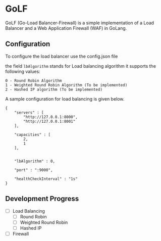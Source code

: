 # GoLF

GoLF (Go-Load Balancer-Firewall) is a simple implementation of a Load Balancer and a Web Application Firewall (WAF) in GoLang.

## Configuration
To configure the load balancer use the config.json file

the field ```lbAlgorithm``` stands for Load balancing algorithm it supports the following values:
```
0 - Round Robin Algorithm
1 - Weighted Round Robin Algorithm (To be implemented)
2 - Hashed IP algorithm (To be implemented)
```

A sample configuration for load balancing is given below.

```
{
    "servers" : [
        "http://127.0.0.1:8000",
        "http://127.0.0.1:8001"
    ],

    "capacities" : [
        2,
        1
    ],

    
    "lbAlgorithm" : 0, 

    "port" : ":9000",

    "healthCheckInterval" : "1s"
}
```

## Development Progress

- [ ] Load Balancing
    - [ ] Round Robin
    - [ ] Weighted Round Robin
    - [ ] Hashed IP 
- [ ] Firewall
